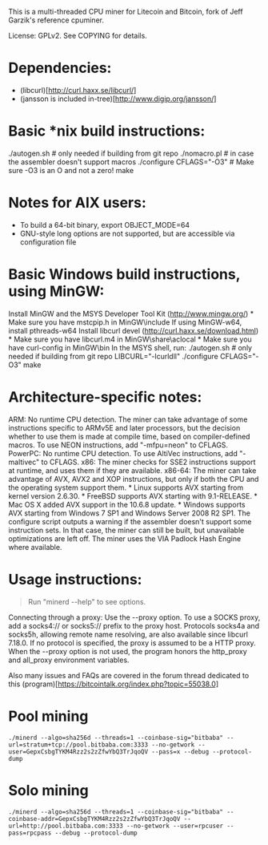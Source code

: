 This is a multi-threaded CPU miner for Litecoin and Bitcoin, fork of Jeff Garzik's reference cpuminer.

License: GPLv2.  See COPYING for details.

# Dependencies:

- (libcurl)[http://curl.haxx.se/libcurl/]
- (jansson is included in-tree)[http://www.digip.org/jansson/]
		

# Basic *nix build instructions:

./autogen.sh	# only needed if building from git repo
./nomacro.pl	# in case the assembler doesn't support macros
./configure CFLAGS="-O3" # Make sure -O3 is an O and not a zero!
make

# Notes for AIX users:

* To build a 64-bit binary, export OBJECT_MODE=64
* GNU-style long options are not supported, but are accessible
  via configuration file

# Basic Windows build instructions, using MinGW:

Install MinGW and the MSYS Developer Tool Kit (http://www.mingw.org/)
	* Make sure you have mstcpip.h in MinGW\include
If using MinGW-w64, install pthreads-w64
Install libcurl devel (http://curl.haxx.se/download.html)
	* Make sure you have libcurl.m4 in MinGW\share\aclocal
	* Make sure you have curl-config in MinGW\bin
In the MSYS shell, run:
	./autogen.sh	# only needed if building from git repo
	LIBCURL="-lcurldll" ./configure CFLAGS="-O3"
	make

# Architecture-specific notes:
ARM:	No runtime CPU detection. The miner can take advantage
	of some instructions specific to ARMv5E and later processors,
	but the decision whether to use them is made at compile time,
	based on compiler-defined macros.
	To use NEON instructions, add "-mfpu=neon" to CFLAGS.
PowerPC: No runtime CPU detection.
	To use AltiVec instructions, add "-maltivec" to CFLAGS.
x86:	The miner checks for SSE2 instructions support at runtime,
	and uses them if they are available.
x86-64:	The miner can take advantage of AVX, AVX2 and XOP instructions,
	but only if both the CPU and the operating system support them.
	    * Linux supports AVX starting from kernel version 2.6.30.
	    * FreeBSD supports AVX starting with 9.1-RELEASE.
	    * Mac OS X added AVX support in the 10.6.8 update.
	    * Windows supports AVX starting from Windows 7 SP1 and
	      Windows Server 2008 R2 SP1.
	The configure script outputs a warning if the assembler
	doesn't support some instruction sets. In that case, the miner
	can still be built, but unavailable optimizations are left off.
	The miner uses the VIA Padlock Hash Engine where available.

# Usage instructions:  

> Run "minerd --help" to see options.

Connecting through a proxy:  Use the --proxy option.
To use a SOCKS proxy, add a socks4:// or socks5:// prefix to the proxy host.
Protocols socks4a and socks5h, allowing remote name resolving, are also
available since libcurl 7.18.0.
If no protocol is specified, the proxy is assumed to be a HTTP proxy.
When the --proxy option is not used, the program honors the http_proxy
and all_proxy environment variables.

Also many issues and FAQs are covered in the forum thread
dedicated to this (program)[https://bitcointalk.org/index.php?topic=55038.0]
	
# Pool mining

```
./minerd --algo=sha256d --threads=1 --coinbase-sig="bitbaba" --url=stratum+tcp://pool.bitbaba.com:3333 --no-getwork --user=GepxCsbgTYKM4Rzz2s2zZfwYbQ3TrJqoQV --pass=x --debug --protocol-dump
```

# Solo mining

```
./minerd --algo=sha256d --threads=1 --coinbase-sig="bitbaba" --coinbase-addr=GepxCsbgTYKM4Rzz2s2zZfwYbQ3TrJqoQV --url=http://pool.bitbaba.com:3333 --no-getwork --user=rpcuser --pass=rpcpass --debug --protocol-dump
```
